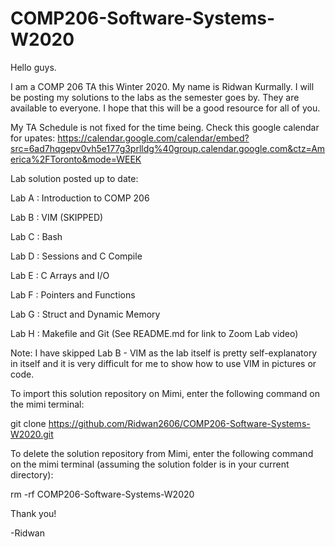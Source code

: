 # COMP206-Software-Systems-W2020
Hello guys. 

I am a COMP 206 TA this Winter 2020. My name is Ridwan Kurmally. I will be posting my solutions to the labs as the semester goes by.
They are available to everyone. I hope that this will be a good resource for all of you.

My TA Schedule is not fixed for the time being. Check this google calendar for upates:
https://calendar.google.com/calendar/embed?src=6ad7hqgepv0vh5e177g3prlldg%40group.calendar.google.com&ctz=America%2FToronto&mode=WEEK 


Lab solution posted up to date:

Lab A : Introduction to COMP 206

Lab B : VIM (SKIPPED)

Lab C : Bash

Lab D : Sessions and C Compile

Lab E : C Arrays and I/O

Lab F : Pointers and Functions

Lab G : Struct and Dynamic Memory

Lab H : Makefile and Git (See README.md for link to Zoom Lab video)


Note: I have skipped Lab B - VIM as the lab itself is pretty self-explanatory in itself and it is
very difficult for me to show how to use VIM in pictures or code.

To import this solution repository on Mimi, enter the following command on the mimi terminal:

git clone https://github.com/Ridwan2606/COMP206-Software-Systems-W2020.git


To delete the solution repository from Mimi, enter the following command on the mimi terminal (assuming the solution folder is in your
current directory):

rm -rf COMP206-Software-Systems-W2020



Thank you!

-Ridwan

